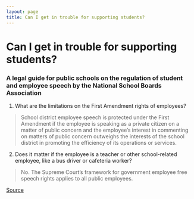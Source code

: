 ```yaml
---
layout: page
title: Can I get in trouble for supporting students?
---
```


Can I get in trouble for supporting students?
=============================================
### A legal guide for public schools on the regulation of student and employee speech by the National School Boards Association

1. What are the limitations on the First Amendment rights of employees?
> School district employee speech is protected under the First Amendment if the employee is speaking as a private citizen on a matter of public concern and the employee’s interest in commenting on matters of public concern outweighs the interests of the school district in promoting the efficiency of its operations or services.				
					
2. Does it matter if the employee is a teacher or other school-related employee, like a bus driver or cafeteria worker?
> No. The Supreme Court’s framework for government employee free speech rights applies to all public employees. 

[Source](https://cdn-files.nsba.org/s3fs-public/reports/First_Amendment_Guide-2018.pdf?KgOvuu2Dp8KvWkiwF_I9hHhv4wsUROez)
